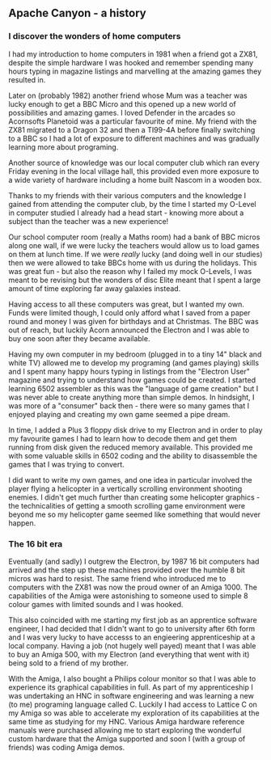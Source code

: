 ## Apache Canyon - a history

### I discover the wonders of home computers

I had my introduction to home computers in 1981 when a friend got a ZX81, despite the simple hardware I was hooked and remember spending many hours typing in magazine listings and marvelling at the amazing games they resulted in.

Later on (probably 1982) another friend whose Mum was a teacher was lucky enough to get a BBC Micro and this opened up a new world of possibilities and amazing games. I loved Defender in the arcades so Acornsofts Planetoid was a particular favourite of mine. My friend with the ZX81 migrated to a Dragon 32 and then a TI99-4A before finally switching to a BBC so I had a lot of exposure to different machines and was gradually learning more about programing.

Another source of knowledge was our local computer club which ran every Friday evening in the local village hall, this provided even more exposure to a wide variety of hardware including a home built Nascom in a wooden box.

Thanks to my friends with their various computers and the knowledge I gained from attending the computer club, by the time I started my O-Level in computer studied I already had a head start - knowing more about a subject than the teacher was a new experience!

Our school computer room (really a Maths room) had a bank of BBC micros along one wall, if we were lucky the teachers would allow us to load games on them at lunch time. If we were *really* lucky (and doing well in our studies) then we were allowed to take BBCs home with us during the holidays. This was great fun - but also the reason why I failed my mock O-Levels, I was meant to be revising but the wonders of disc Elite meant that I spent a large amount of time exploring far away galaxies instead.

Having access to all these computers was great, but I wanted my own. Funds were limited though, I could only afford what I saved from a paper round and money I was given for birthdays and at Christmas. The BBC was out of reach, but luckily Acorn announced the Electron and I was able to buy one soon after they became available.

Having my own computer in my bedroom (plugged in to a tiny 14" black and white TV) allowed me to develop my programing (and games playing) skills and I spent many happy hours typing in listings from the "Electron User" magazine and trying to understand how games could be created. I started learning 6502 assembler as this was the "language of game creation" but I was never able to create anything more than simple demos. In hindsight, I was more of a "consumer" back then - there were so many games that I enjoyed playing and creating my own game seemed a pipe dream.

In time, I added a Plus 3 floppy disk drive to my Electron and in order to play my favourite games I had to learn how to decode them and get them running from disk given the reduced memory available. This provided me with some valuable skills in 6502 coding and the ability to disassemble the games that I was trying to convert.

I did want to write my own games, and one idea in particular involved the player flying a helicopter in a vertically scrolling environment shooting enemies. I didn't get much further than creating some helicopter graphics - the technicalities of getting a smooth scrolling game environment were beyond me so my helicopter game seemed like something that would never happen.

### The 16 bit era

Eventually (and sadly) I outgrew the Electron, by 1987 16 bit computers had arrived and the step up these machines provided over the humble 8 bit micros was hard to resist. The same friend who introduced me to computers with the ZX81 was now the proud owner of an Amiga 1000. The capabilities of the Amiga were astonishing to someone used to simple 8 colour games with limited sounds and I was hooked.

This also coincided with me starting my first job as an apprentice software engineer, I had decided that I didn't want to go to university after 6th form and I was very lucky to have accesss to an engieering apprenticeship at a local company. Having a job (not hugely well payed) meant that I was able to buy an Amiga 500, with my Electron (and everything that went with it) being sold to a friend of my brother.

With the Amiga, I also bought a Philips colour monitor so that I was able to experience its graphical capabilities in full. As part of my apprenticeship I was undertaking an HNC in software engineering and was learning a new (to me) programing language called C. Luckily I had access to Lattice C on my Amiga so was able to accelerate my exploration of its capabilities at the same time as studying for my HNC. Various Amiga hardware reference manuals were purchased allowing me to start exploring the wonderful custom hardware that the Amiga supported and soon I (with a group of friends) was coding Amiga demos.